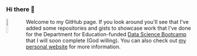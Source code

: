 ### Hi there 👋

<img align="left" width="10%" src="https://cas.oslo.no/getfile.php/1321922-1636357433/3_Fellows/Matthew_72.jpg%20%28avatar_list%29.jpg"/>

Welcome to my GitHub page. If you look around you'll see that I've added some repositories and gists to showcase work that I've done for the Department for Education-funded [Data Science Bootcamp](https://blog.hyperiondev.com/wp-content/uploads/2022/10/Data-Science-Syllabus-DfE.pdf) that I will soon complete (God willing). You can also check out [my personal website](https://matthewgotham.github.io/) for more information.

<!--
**MatthewGotham/MatthewGotham** is a ✨ _special_ ✨ repository because its `README.md` (this file) appears on your GitHub profile.

Here are some ideas to get you started:

- 🔭 I’m currently working on ...
- 🌱 I’m currently learning ...
- 👯 I’m looking to collaborate on ...
- 🤔 I’m looking for help with ...
- 💬 Ask me about ...
- 📫 How to reach me: ...
- 😄 Pronouns: ...
- ⚡ Fun fact: ...
-->

